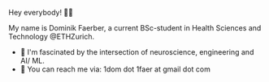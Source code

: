 Hey everybody! 👋🙌

My name is Dominik Faerber, a current BSc-student in Health Sciences and Technology @ETHZurich.

- 🧠 I'm fascinated by the intersection of neuroscience, engineering and AI/ ML.
- 💬 You can reach me via: 1dom dot 1faer at gmail dot com
